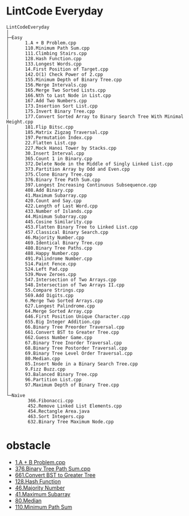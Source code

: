 # LintCode Everyday
```
LintCodeEveryday
│
├─Easy
│      1.A + B Problem.cpp
│      110.Minimum Path Sum.cpp
│      111.Climbing Stairs.cpp
│      128.Hash Function.cpp
│      133.Longest Words.cpp
│      14.First Position of Target.cpp
│      142.O(1) Check Power of 2.cpp
│      155.Minimum Depth of Binary Tree.cpp
│      156.Merge Intervals.cpp
│      165.Merge Two Sorted Lists.cpp
│      166.Nth to Last Node in List.cpp
│      167.Add Two Numbers.cpp
│      173.Insertion Sort List.cpp
│      175.Invert Binary Tree.cpp
│      177.Convert Sorted Array to Binary Search Tree With Minimal Height.cpp
│      181.Flip Bitsc.cpp
│      185.Matrix Zigzag Traversal.cpp
│      197.Permutation Index.cpp
│      22.Flatten List.cpp
│      227.Mock Hanoi Tower by Stacks.cpp
│      30.Insert Interval.cpp
│      365.Count 1 in Binary.cpp
│      372.Delete Node in the Middle of Singly Linked List.cpp
│      373.Partition Array by Odd and Even.cpp
│      375.Clone Binary Tree.cpp
│      376.Binary Tree Path Sum.cpp
│      397.Longest Increasing Continuous Subsequence.cpp
│      408.Add Binary.cpp
│      41.Maximum Subarray.cpp
│      420.Count and Say.cpp
│      422.Length of Last Word.cpp
│      433.Number of Islands.cpp
│      44.Minimum Subarray.cpp
│      445.Cosine Similarity.cpp
│      453.Flatten Binary Tree to Linked List.cpp
│      457.Classical Binary Search.cpp
│      46.Majority Number.cpp
│      469.Identical Binary Tree.cpp
│      480.Binary Tree Paths.cpp
│      488.Happy Number.cpp
│      491.Palindrome Number.cpp
│      514.Paint Fence.cpp
│      524.Left Pad.cpp
│      539.Move Zeroes.cpp
│      547.Intersection of Two Arrays.cpp
│      548.Intersection of Two Arrays II.cpp
│      55.Compare Strings.cpp
│      569.Add Digits.cpp
│      6.Merge Two Sorted Arrays.cpp
│      627.Longest Palindrome.cpp
│      64.Merge Sorted Array.cpp
│      646.First Position Unique Character.cpp
│      655.Big Integer Addition.cpp
│      66.Binary Tree Preorder Traversal.cpp
│      661.Convert BST to Greater Tree.cpp
│      662.Guess Number Game.cpp
│      67.Binary Tree Inorder Traversal.cpp
│      68.Binary Tree Postorder Traversal.cpp
│      69.Binary Tree Level Order Traversal.cpp
│      80.Median.cpp
│      85.Insert Node in a Binary Search Tree.cpp
│      9.Fizz Buzz.cpp
│      93.Balanced Binary Tree.cpp
│      96.Partition List.cpp
│      97.Maximum Depth of Binary Tree.cpp
│
└─Naive
        366.Fibonacci.cpp
        452.Remove Linked List Elements.cpp
        454.Rectangle Area.java
        463.Sort Integers.cpp
        632.Binary Tree Maximum Node.cpp
```
# obstacle
- [1.A + B Problem.cpp](http://lintcode.com/problem/a-b-problem)
- [376.Binary Tree Path Sum.cpp](http://lintcode.com/problem/binary-tree-path-sum)
- [661.Convert BST to Greater Tree](http://lintcode.com/problem/convert-bst-to-greater-tree)
- [128.Hash Function](http://lintcode.com/en/problem/hash-function/)
- [46.Majority Number](http://lintcode.com/problem/majority-number)
- [41.Maximum Subarray](http://lintcode.com/problem/maximum-subarray)
- [80.Median](http://lintcode.com/en/problem/median/)
- [110.Minimum Path Sum](http://lintcode.com/en/problem/minimum-path-sum/)
